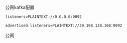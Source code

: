 公网kafka配置
```shell
listeners=PLAINTEXT://0.0.0.0:9092

advertised.listeners=PLAINTEXT://39.108.138.168:9092

```

公网